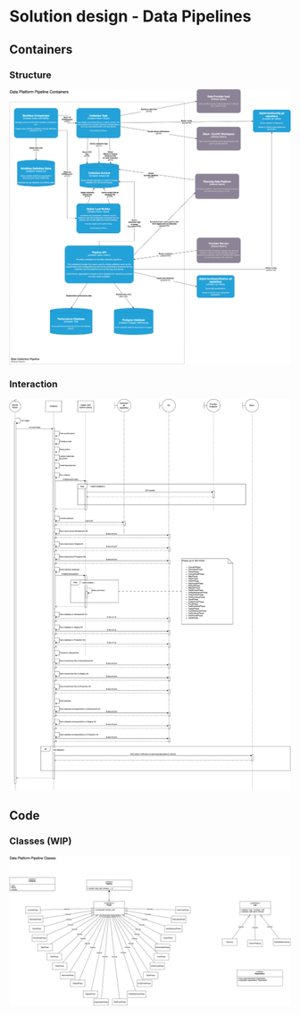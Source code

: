 # Solution design - Data Pipelines

## Containers

### Structure

![Data Pipelines container structure](/images/data-pipelines/containers.drawio.png)

### Interaction

![Data Pipelines container interaction](/images/data-pipelines/container-interaction.drawio.png)


## Code

### Classes (WIP)

![Data Pipelines classes](/images/data-pipelines/classes.drawio.png)